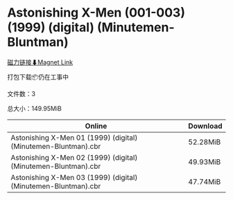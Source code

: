 # Astonishing X-Men (001-003) (1999) (digital) (Minutemen-Bluntman)

[磁力链接⬇Magnet Link](magnet:?xt=urn:btih:86937de6e1c62c1d2fff21c8c2de53c8070ed432&dn=Astonishing%20X-Men%20%28001-003%29%20%281999%29%20%28digital%29%20%28Minutemen-Bluntman%29)

打包下载📦仍在工事中

文件数：3

总大小：149.95MiB

Online | Download
--- | ---
Astonishing X-Men 01 (1999) (digital) (Minutemen-Bluntman).cbr | 52.28MiB
Astonishing X-Men 02 (1999) (digital) (Minutemen-Bluntman).cbr | 49.93MiB
Astonishing X-Men 03 (1999) (digital) (Minutemen-Bluntman).cbr | 47.74MiB